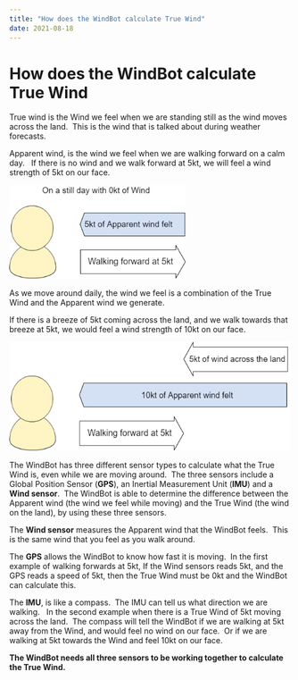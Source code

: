 ```yaml
---
title: "How does the WindBot calculate True Wind"
date: 2021-08-18
---
```

# How does the WindBot calculate True Wind

True wind is the Wind we feel when we are standing still as the wind moves across the land.  This is the wind that is talked about during weather forecasts.

  

Apparent wind, is the wind we feel when we are walking forward on a calm day.   If there is no wind and we walk forward at 5kt, we will feel a wind strength of 5kt on our face.

<img src="../../../assets/images/tooyhpbZFlmbDBs7YgLJROd4ZhgRrh23Tg.png" alt="" width="316px" height="167.294px" />

  

As we move around daily, the wind we feel is a combination of the True Wind and the Apparent wind we generate.

If there is a breeze of 5kt coming across the land, and we walk towards that breeze at 5kt, we would feel a wind strength of 10kt on our face.

<img src="../../../assets/images/PW-q-J_fSE2ozEUHl-f7RseBl6oh60OfGQ.png" alt="" width="526px" height="195.052px" />

  

The WindBot has three different sensor types to calculate what the True Wind is, even while we are moving around.  The three sensors include a Global Position Sensor (**GPS**), an Inertial Measurement Unit (**IMU**) and a **Wind sensor**.  The WindBot is able to determine the difference between the Apparent wind (the wind we feel while moving) and the True Wind (the wind on the land), by using these three sensors.

  

The **Wind sensor** measures the Apparent wind that the WindBot feels.  This is the same wind that you feel as you walk around.

  

The **GPS** allows the WindBot to know how fast it is moving.  In the first example of walking forwards at 5kt, If the Wind sensors reads 5kt, and the GPS reads a speed of 5kt, then the True Wind must be 0kt and the WindBot can calculate this.

  

The **IMU**, is like a compass.  The IMU can tell us what direction we are walking.   In the second example when there is a True Wind of 5kt moving across the land.  The compass will tell the WindBot if we are walking at 5kt away from the Wind, and would feel no wind on our face.  Or if we are walking at 5kt towards the Wind and feel 10kt on our face.

  

**The WindBot needs all three sensors to be working together to calculate the True Wind.**